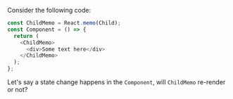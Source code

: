 Consider the following code:

```js
const ChildMemo = React.memo(Child);
const Component = () => {
  return (
    <ChildMemo>
      <div>Some text here</div>
    </ChildMemo>
  );
};
```

Let's say a state change happens in the `Component`, will `ChildMemo` re-render or not?
